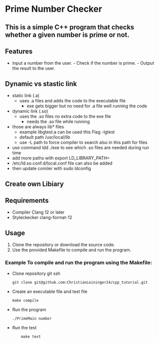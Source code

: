 # Prime Number Checker 
## This is a simple C++ program that checks whether a given number is prime or not. 
## Features 
- Input a number from the user. - Check if the number is prime. - Output the result to the user. 

## Dynamic vs stastic link
-  static link (.a)
	-  uses .a files and adds the code to the executable file 
		- exe gets bigger but no need for .a file well running the code
-  dynamic link (.so)
	- uses the .so files no extra code to the exe file
		- needs the .so file while running
- those are always lib* files 
	- example libgtest.a  can be used this Flag -lgtest
	-  default path /usr/local/lib
	- use -L path to force compiler to search also in this path for files
- use command ldd ./exe  to see which .so files are needed during run time
-  add more paths with export LD_LIBRARY_PATH=
- /etc/ld.so.conf.d/local.conf  file can also be added 
- then update comiler with sudo ldconfig
## Create own Libiary
## Requirements 
- Compiler Clang 12 or later
-  Styleckecker clang-format-12 
## Usage 
1. Clone the repository or download the source code. 
2. Use the provided Makefile to compile and run the program. 


### Example To compile and run the program using the Makefile:
 
 - Clone repository git ssh
  
	```shell
	git clone git@github.com:ChristianLeininger24/cpp_tutorial.git
	```
  
  - Create an executable file and test file
	```shell
	make compile
	```
- Run the program
	```shell
	./PrimeMain number
	```
- Run the test
	```shell
		make test
	```
